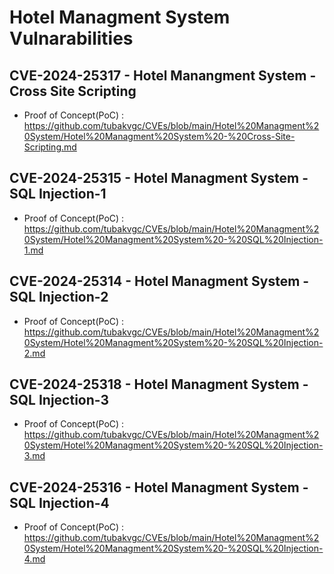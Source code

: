 # Hotel Managment System Vulnarabilities

## CVE-2024-25317 - Hotel Manangment System - Cross Site Scripting
+ Proof of Concept(PoC) : https://github.com/tubakvgc/CVEs/blob/main/Hotel%20Managment%20System/Hotel%20Managment%20System%20-%20Cross-Site-Scripting.md

## CVE-2024-25315 - Hotel Managment System - SQL Injection-1 
+ Proof of Concept(PoC) : https://github.com/tubakvgc/CVEs/blob/main/Hotel%20Managment%20System/Hotel%20Managment%20System%20-%20SQL%20Injection-1.md
  
## CVE-2024-25314 - Hotel Managment System - SQL Injection-2
+ Proof of Concept(PoC) : https://github.com/tubakvgc/CVEs/blob/main/Hotel%20Managment%20System/Hotel%20Managment%20System%20-%20SQL%20Injection-2.md

## CVE-2024-25318 - Hotel Managment System - SQL Injection-3
+ Proof of Concept(PoC) : https://github.com/tubakvgc/CVEs/blob/main/Hotel%20Managment%20System/Hotel%20Managment%20System%20-%20SQL%20Injection-3.md

## CVE-2024-25316 - Hotel Managment System - SQL Injection-4
+ Proof of Concept(PoC) : https://github.com/tubakvgc/CVEs/blob/main/Hotel%20Managment%20System/Hotel%20Managment%20System%20-%20SQL%20Injection-4.md

